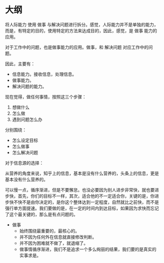 # 大纲


将人际能力 使用 做事 与解决问题进行拆分。感觉，人际能力并不是单独的能力，而是，有特定的目的，使用特定的方法来达成目的，因此，感觉，是 做事 能力的应用。

对于工作中的问题，也是做事能力的应用。做事，和 解决问题 对应工作中的问题。


因此，主要有：

- 信息能力。接收信息，处理信息。
- 做事能力。
- 解决问题的能力。




现在觉得，做任何事情，按照这三个步骤：

1. 想做什么
2. 怎么做
2. 遇到问题怎么办

分别围绕：

- 怎么设定目标
- 怎么做事
- 怎么解决问题





对于信息源的选择：

从营养的角度来说，知乎上的信息，基本是没有什么营养的，头条上的信息，更是基本没有什么营养的。




可以慢一点，循序渐进，但是不要懈怠。也没必要因为别人进步非常快，就也要进步快，首先，你们的目标不一样，其次，适合他的不一定适合你，关键的是，你进步快不快不是由你决定的，是你这个整体达到一定程度，自然就比之前快，而不是强行单方面提速。我们要做的是，在一定的时间内到达目标，如果因为求快而忘记了这个最关键的，那么是有点问题的。



- 做事
  - 始终围绕最重要的，最核心的。
  - 并不因为任何外在信息就直接修改判断。
  - 并不因为困难就不做了，就退缩了。
  - 做事情循序渐进，我们不是追求一个多么绚丽的结果，我们要的是真实的实事求是。